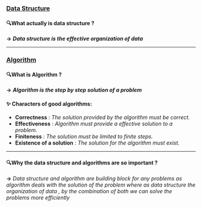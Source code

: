 <h3><u>Data Structure </u></h3>

#### 🔍What actually  is data structure ?
**->**   ***Data structure is  the effective organization of data***

---

<h3><u>Algorithm</u></h3>

#### 🔍What is Algorithm ?
**->**  ***Algorithm is the step by step solution of a problem***

#### ✨ Characters of good algorithms: 

- **Correctness** :    *The solution provided by the algorithm must be correct.* 
- **Effectiveness** : *Algorithm must provide a effective solution to a problem.*
- **Finiteness** : *The solution must be limited to finite steps.*
- **Existence of a solution**  : *The solution for the algorithm must exist.*

---

#### 🔍Why the data structure and algorithms are so important ?
**->**  *Data structure and algorithm are building block for any problems as algorithm deals with the solution of the problem where as data structure the organization of data , by the combination of both we can solve the problems more efficiently*













